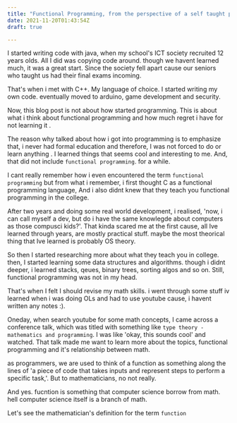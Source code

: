 ```yaml
---
title: "Functional Programming, from the perspective of a self taught programmer"
date: 2021-11-20T01:43:54Z
draft: true

---
```


I started writing code with java, when my school's ICT society recruited 12 years olds. All I did was copying code around. though we havent learned much,
it was a great start. Since the society fell apart cause our seniors who taught us had their final exams incoming.

That's when i met with C++. My language of choice. I started writing my own code. eventually moved to arduino, game development and security.

Now, this blog post is not about how started programming. This is about what i think about functional programming and how much regret i have for not learning it 
.

The reason why talked about how i got into programming is to emphasize that, i never had formal education and therefore, I was not forced to do or learn anything
. I learned things that seems cool and interesting to me. And, that did not include `functional programming`. for a while.

I cant really remember how i even encountered the term `functional programming` but from what i remember, i first thought C as a functional programming language,
And i also didnt knew that they teach you functional programming in the college.

After two years and doing some real world development, i realised, 'now, i can call myself a dev, but do i have the same knowlegde about computers as those compusci kids?'. That kinda scared me at the first cause, all Ive learned through years, are mostly practical stuff. maybe the most theorical thing that Ive learned 
is probably OS theory. 

So then I started researching more about what they teach you in college. then, I started learning some data structures and algorithms. though i didnt deeper, i 
learned stacks, qeues, binary trees, sorting algos and so on. Still, functional programming was not in my head.

That's when I felt I should revise my math skills. i went through some stuff iv learned when i was doing OLs and had to use youtube cause, i havent written any notes :).

Oneday, when search youtube for some math concepts, I came across a conference talk, which was titled with something like `type theory - mathematics and programming`. I was like 'okay, this sounds cool' and watched. That talk made me want to learn more about the topics, functional programming and it's relationship 
between math.

as programmers, we are used to think of a function as something along the lines of 'a piece of code that takes inputs and represent steps to perform a specific task,'. But to mathematicians, no not really.

And yes. fucntion is something that computer science borrow from math. hell computer science itself is a branch of math. 

Let's see the mathematician's definition for the term `function`

